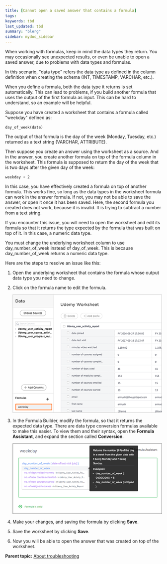 ```yaml
---
title: [Cannot open a saved answer that contains a formula]
tags: 
keywords: tbd
last_updated: tbd
summary: "blerg"
sidebar: mydoc_sidebar
---
```

When working with formulas, keep in mind the data types they return. You may occasionally see unexpected results, or even be unable to open a saved answer, due to problems with data types and formulas.

In this scenario, "data type" refers the data type as defined in the column definition when creating the schema (INT, TIMESTAMP, VARCHAR, etc.).

When you define a formula, both the data type it returns is set automatically. This can lead to problems, if you build another formula that uses the output of the first formula as input. This can be hard to understand, so an example will be helpful.

Suppose you have created a worksheet that contains a formula called "weekday" defined as:

```
day_of_week(date)
```

The output of that formula is the day of the week (Monday, Tuesday, etc.) returned as a text string (VARCHAR, ATTRIBUTE).

Then suppose you create an answer using the worksheet as a source. And in the answer, you create another formula on top of the formula column in the worksheet. This formula is supposed to return the day of the week that is two days after the given day of the week:

```
weekday + 2
```

In this case, you have effectively created a formula on top of another formula. This works fine, so long as the data types in the worksheet formula can work in the answer formula. If not, you may not be able to save the answer, or open it once it has been saved. Here, the second formula you created does not work, because it is invalid. It is trying to subtract a number from a text string.

If you encounter this issue, you will need to open the worksheet and edit its formula so that it returns the type expected by the formula that was built on top of it. In this case, a numeric data type.

You must change the underlying worksheet column to use day_number_of_week instead of day_of_week. This is because day_number_of_week returns a numeric data type.

Here are the steps to resolve an issue like this:

1.   Open the underlying worksheet that contains the formula whose output data type you need to change.
2.   Click on the formula name to edit the formula.

     ![](../../images/edit_formula.png "Edit the formula")

3.   In the Formula Builder, modify the formula, so that it returns the expected data type. There are data type conversion formulas available to make this easier. To view them and their syntax, open the **Formula Assistant**, and expand the section called **Conversion**.

     ![](../../images/modify_formula.png "Changing the formula to return a different data type")

4.   Make your changes, and saving the formula by clicking **Save**.
5. Save the worksheet by clicking **Save**.
6.   Now you will be able to open the answer that was created on top of the worksheet.

**Parent topic:** [About troubleshooting](../../admin/troubleshooting/troubleshooting_intro.html)
